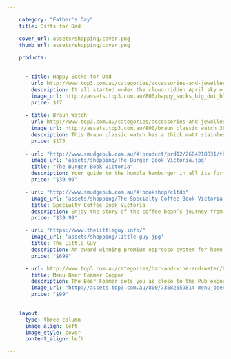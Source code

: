 ```yaml
---

    category: "Father's Day"
    title: Gifts for Dad

    cover_url: assets/shopping/cover.png
    thumb_url: assets/shopping/cover.png
    
    products:

      
      - title: Happy Socks for Dad
        url: http://www.top3.com.au/categories/accessories-and-jewellery/socks-and-jocks/happy-socks/bd01-068-4146
        description: It all started under the cloud-ridden April sky of yet another belayed Swedish Spring in 2008. A vision to spread happiness by turning an everyday essential into a colourful design piece. A rigid standard of ultimate quality, craftsmanship, and creativity. A philosophy brought to perfection by the Happy Socks collective of creators, most recently spotted in a 400 year-old shrieking red cottage among the cherry trees and berry bushes in a park located in the midst of Stockholm.
        image_url: http://assets.top3.com.au/800/happy_socks_big_dot_bl_org_yell_xz1.jpg
        price: $17
        
      - title: Braun Watch
        url: http://www.top3.com.au/categories/accessories-and-jewellery/watches---classic/braun-watch-series/bn0021bkbkg
        image_url: http://assets.top3.com.au/800/braun_classic_watch_38mm_black_xz1.jpg
        description: This Braun classic watch has a thick matt stainless steel case, and features a leather strap. It has a quartz 3 hand movement and a 50m water resistance, with a scratch resistant mineral glass.
        price: $175
        
      - url: "http://www.smudgepub.com.au/#!product/prd12/2604218831/the-burger-book---victoria"
        image_url: 'assets/shopping/The Burger Book Victoria.jpg'
        title: "The Burger Book Victoria"
        description: Your guide to the humble hamburger in all its forms. We’ve searched through pubs and parlours, trekked from cafés to corner stores and roamed from restaurants to bars to compile this book about the best burgers Victoria has to offer.  
        price: "$39.99"

      - url: "http://www.smudgepub.com.au/#!bookshop/c1tdo"
        image_url: 'assets/shopping/The Specialty Coffee Book Victoria.jpg'
        title: Specialty Coffee Book Victoria 
        description: Enjoy the story of the coffee bean’s journey from crop to cup in this stunning, pictorial guide to everything you ever wanted to know about coffee and the cafes producing some of the best flavours in Victoria. 
        price: "$39.99"

      - url: "https://www.thelittleguy.info/"
        image_url: 'assets/shopping/little-guy.jpg'
        title: The Little Guy 
        description: An award-winning premium espresso system for home use. The quality of the espresso shots and the milk texture equal or better any machine in the world, commercial machines included. The Little Guy has no moving parts, ensuring near zero servicing and perfect performance for the rest of your life. 
        price: "$699"

      - url: http://www.top3.com.au/categories/bar-and-wine-and-water/beer-and-accessories/menu-beer-foamer/men4690239
        title: Menu Beer Foamer Copper
        description: The Beer Foamer gets you as close to the Pub experience as you can without leaving your home. Denser beer foam will significantly increase the taste, aroma and feeling of the beer - just like beer fresh from the tap.
        image_url: "http://assets.top3.com.au/800/73582559814-menu_beer-foamer_xz3.jpg"
        price: "$99"

        
    layout:
      type: three-column
      image_align: left
      image_style: cover
      content_align: left

---
```

